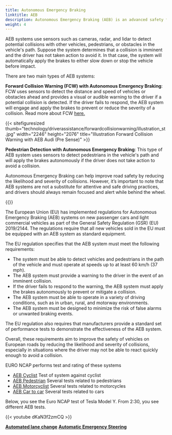 ```yaml
---
title: Autonomous Emergency Braking
linktitle: AEB
description: Autonomous Emergency Braking (AEB) is an advanced safety feature found in many modern vehicles that can help prevent or mitigate collisions by applying the brakes autonomously if the driver fails to react to an impending collision.
weight: 4
---
```

<!-- markdownlint-disable MD033 -->

AEB systems use sensors such as cameras, radar, and lidar to detect potential collisions with other vehicles, pedestrians, or obstacles in the vehicle's path. Suppose the system determines that a collision is imminent and the driver has not taken action to avoid it. In that case, the system will automatically apply the brakes to either slow down or stop the vehicle before impact.

There are two main types of AEB systems:

**Forward Collision Warning (FCW) with Autonomous Emergency Braking**: FCW uses sensors to detect the distance and speed of vehicles or obstacles ahead and provides a visual or audible warning to the driver if a potential collision is detected. If the driver fails to respond, the AEB system will engage and apply the brakes to prevent or reduce the severity of a collision. Read more about FCW [here.](../forwardcollisionwarning/)

{{< sitefiguresized thumb="technology/driverassistance/forwardcollisionwarning/illustration_st.jpg" width="2246" height="2076" title="Illustration Forward Collision Warning with AEB Audi (Pre Sense)" >}}

**Pedestrian Detection with Autonomous Emergency Braking**: This type of AEB system uses sensors to detect pedestrians in the vehicle's path and will apply the brakes autonomously if the driver does not take action to avoid a collision.

Autonomous Emergency Braking can help improve road safety by reducing the likelihood and severity of collisions. However, it’s important to note that AEB systems are not a substitute for attentive and safe driving practices, and drivers should always remain focused and alert while behind the wheel.

{{<evkxdisplayaddarticle />}}

The European Union (EU) has implemented regulations for Autonomous Emergency Braking (AEB) systems on new passenger cars and light commercial vehicles as part of the General Safety Regulation (GSR) (EU) 2019/2144. The regulations require that all new vehicles sold in the EU must be equipped with an AEB system as standard equipment.

The EU regulation specifies that the AEB system must meet the following requirements:

- The system must be able to detect vehicles and pedestrians in the path of the vehicle and must operate at speeds up to at least 60 km/h (37 mph).
- The AEB system must provide a warning to the driver in the event of an imminent collision.
- If the driver fails to respond to the warning, the AEB system must apply the brakes autonomously to prevent or mitigate a collision.
- The AEB system must be able to operate in a variety of driving conditions, such as in urban, rural, and motorway environments.
- The AEB system must be designed to minimize the risk of false alarms or unwanted braking events.

The EU regulation also requires that manufacturers provide a standard set of performance tests to demonstrate the effectiveness of the AEB system.

Overall, these requirements aim to improve the safety of vehicles on European roads by reducing the likelihood and severity of collisions, especially in situations where the driver may not be able to react quickly enough to avoid a collision.

EURO NCAP performs test and rating of these systems

- [AEB Cyclist](https://www.euroncap.com/en/vehicle-safety/the-ratings-explained/vulnerable-road-user-vru-protection/aeb-cyclist/) Test of system against cyclist
- [AEB Pedestrian](https://www.euroncap.com/en/vehicle-safety/the-ratings-explained/vulnerable-road-user-vru-protection/aeb-pedestrian/) Several tests related to pedestrians
- [AEB Motorcyclist](https://www.euroncap.com/en/vehicle-safety/the-ratings-explained/vulnerable-road-user-vru-protection/aeb-lane-support-motorcyclist/)  Several tests related to motorcycles
- [AEB Car to car](https://www.euroncap.com/en/vehicle-safety/the-ratings-explained/safety-assist/aeb-car-to-car/) Several tests related to cars

Below, you see the Euro NCAP test of Tesla Model Y. From 2:30, you see different AEB tests.

{{< youtube dKaN3f2zmCQ >}}


<div class="mt-3 mb-3">
    <a href="../automatedlanechange/" class="text-decoration-none text-black"><strong><i class="bi-arrow-left"></i> Automated lane change</strong></a>
    <a href="../automaticemergencysteering/" class="text-decoration-none text-black float-end"><strong>Automatic Emergency Steering<i class="bi-arrow-right"></i></strong></a>
</div>
